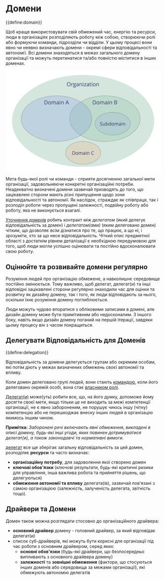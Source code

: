# Домени

{{define:domain}}

Щоб краще використовувати свій обмежений час, енергію та ресурси, люди в організаціях розподіляють роботу між собою, створюючи ролі або формуючи команди, підрозділи чи відділи. У цьому процесі вони явно чи неявно визначають домени - окремі сфери відповідальності та автономії. Всі домени знаходяться в межах загального домену організації та можуть перетинатися та/або повністю міститися в інших доменах.

![Домени можуть перекриватися та/або повністю міститися в інших доменах](img/driver-domain/domains-in-organizations.png)

Мета будь-якої ролі чи команди - сприяти досягненню загальної мети організації, задовольняючи конкретні організаційні потреби. Неадекватно визначені домени зазвичай призводять до того, що зацікавлені сторони мають різні припущення щодо зони відповідальності та автономії. Як наслідок, страждає як співпраця, так і розподіл роботи через пропущені залежності, подвійну роботу або роботу, яка не виконується взагалі.

[Уточнення доменів](section:clarify-and-develop-domains) робить контракт між *делегатом* (який делегує відповідальність за домен) і *делегатом(ами)* (яким делеговано домен) чітким, що дозволяє всім дізнатися про те, що працює, а що ні, і зрозуміти, хто за що несе відповідальність. Чіткий опис предметної області з достатнім рівнем деталізації є необхідною передумовою для того, щоб люди могли успішно оцінювати та постійно вдосконалювати свою роботу.

## Оцінюйте та розвивайте домени регулярно

Розуміння людей про організацію обмежене, а навколишнє середовище постійно змінюється. Тому важливо, щоб делегат, делегат(и) та інші відповідні зацікавлені сторони регулярно знаходили час для оцінки та розвитку як дизайну домену, так і того, як люди відповідають за нього, оскільки їхнє розуміння домену поглиблюється.

Люди можуть чудово впоратися з обліковими записами в домені, але дизайн домену може бути примітивним або недосконалим. З іншого боку, навіть якщо дизайн домену поганий на першій ітерації, завдяки цьому процесу він з часом покращиться.

## Делегувати Відповідальність для Доменів

{{define:delegation}}

Відповідальність за домени делегується групам або окремим особам, які потім діють у межах визначених обмежень своєї автономії та впливу.

Коли домен делеговано групі людей, вони стають [командою](glossary:team), коли його делеговано окремій особі, вона стає [власником ролі](glossary:role-keeper).

[Делегат(и)](glossary:delegatee) може(уть) робити все, що, на його думку, допоможе йому досягти своєї мети, якщо тільки це не виходить за межі компетенції організації, не є явно забороненим, не порушує чиюсь іншу (чітку) компетенцію або не перешкоджає внеску інших людей в організацію якимось іншим чином.

**Примітка:** *Заборонені речі включають явні обмеження, викладені в описі домену, будь-які інші угоди, яких повинен дотримуватися делегат(и), а також законодавчі та нормативні вимоги.*

[делегат](glossary:delegator) все ще зберігає загальну відповідальність за цей домен, розподіляє **ресурси** та часто визначає:

- **організаційну потребу**, для задоволення якої створено домен
- **ключові обов'язки** (ключові результати, будь-які критичні ризики для управління, інша важлива робота та прийняття рішень, що делегуються)
- **обмеження автономії та впливу** делегата(ів), зазвичай пов'язані з самою організацією (залежність, залученість делегата, звітність тощо).

## Драйвери та Домени

Домен також можна розглядати стосовно до організаційного драйвера:

- **основний драйвер** домену - головний драйвер, за який відповідає делегат(и)
- список суб-драйверів, які можуть бути корисні для організації під час роботи з основним драйвером, серед яких: 
    - **основні обов'язки** (будь-які драйвери, що безпосередньо випливають з основного драйвера домену)
    - **залежності** та **зовнішні обмеження** (фактори, що стосуються інших доменів або середовища за межами організації), які обмежують автономію делегатів